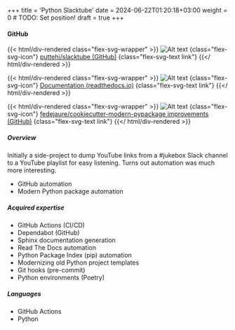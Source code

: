 +++
title = 'Python Slacktube'
date = 2024-06-22T01:20:18+03:00
weight = 0 # TODO: Set position!
draft = true
+++

#### GitHub

{{< html/div-rendered class="flex-svg-wrapper" >}}
![Alt text](svg/code-slash.svg)
{class="flex-svg-icon"}
[puttehi/slacktube (GitHub)](https://github.com/puttehi/slacktube)
{class="flex-svg-text link"}
{{</ html/div-rendered >}}

{{< html/div-rendered class="flex-svg-wrapper" >}}
![Alt text](svg/file-earmark-text.svg)
{class="flex-svg-icon"}
[Documentation (readthedocs.io)](https://slacktube.readthedocs.io/en/latest/)
{class="flex-svg-text link"}
{{</ html/div-rendered >}}

{{< html/div-rendered class="flex-svg-wrapper" >}}
![Alt text](svg/code-slash.svg)
{class="flex-svg-icon"}
[fedejaure/cookiecutter-modern-pypackage improvements (GitHub)](https://github.com/fedejaure/cookiecutter-modern-pypackage/issues/409)
{class="flex-svg-text link"}
{{</ html/div-rendered >}}

##### Overview

Initially a side-project to dump YouTube links from a #jukebox Slack channel to a YouTube playlist for easy listening. Turns out automation was much more interesting.

- GitHub automation
- Modern Python package automation

##### Acquired expertise

- GitHub Actions (CI/CD)
- Dependabot (GitHub)
- Sphinx documentation generation
- Read The Docs automation
- Python Package Index (pip) automation
- Modernizing old Python project templates
- Git hooks (pre-commit)
- Python environments (Poetry)

##### Languages

- GitHub Actions
- Python
